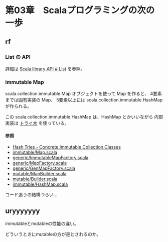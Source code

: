 # 第03章　Scalaプログラミングの次の一歩

## rf

### List の API

詳細は [Scala library API # List](http://www.scala-lang.org/api/current/#scala.collection.immutable.List) を参照。

### immutable Map

scala.collection.immutable.Map オブジェクトを使って Map を作ると、
4要素までは固有実装の Map、
5要素以上には scala.collection.immutable.HashMap が作られる。

この scala.collection.immutable.HashMap は、HashMap とかいいながら
内部実装は [トライ木](http://ja.wikipedia.org/wiki/%E3%83%88%E3%83%A9%E3%82%A4%E6%9C%A8) を使っている。

#### 参照

 * [Hash Tries - Concrete Immutable Collection Classes](http://docs.scala-lang.org/overviews/collections/concrete-immutable-collection-classes.html#hash-tries)
 * [immutable/Map.scala](https://github.com/scala/scala/blob/v2.11.2/src/library/scala/collection/immutable/Map.scala)
 * [generic/ImmutableMapFactory.scala](https://github.com/scala/scala/blob/v2.11.2/src/library/scala/collection/generic/ImmutableMapFactory.scala)
 * [generic/MapFactory.scala](https://github.com/scala/scala/blob/v2.11.2/src/library/scala/collection/generic/MapFactory.scala)
 * [generic/GenMapFactory.scala](https://github.com/scala/scala/blob/v2.11.2/src/library/scala/collection/generic/GenMapFactory.scala)
 * [mutable/MapBuilder.scala](https://github.com/scala/scala/blob/v2.11.2/src/library/scala/collection/mutable/MapBuilder.scala)
 * [mutable/Builder.scala](https://github.com/scala/scala/blob/v2.11.2/src/library/scala/collection/mutable/Builder.scala)
 * [immutable/HashMap.scala](https://github.com/scala/scala/blob/v2.11.2/src/library/scala/collection/immutable/HashMap.scala)

コード追うの結構つらい...


## uryyyyyyy

immutableとmutableの性能の違い。

どういうときにmutableの方が是とされるのか。
